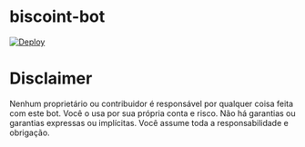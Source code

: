 # biscoint-bot
[![Deploy](https://www.herokucdn.com/deploy/button.svg)](https://heroku.com/deploy?template=https://github.com/itxtoledo/biscoint-bot)

# Disclaimer
Nenhum proprietário ou contribuidor é responsável por qualquer coisa feita com este bot. Você o usa por sua própria conta e risco. Não há garantias ou garantias expressas ou implícitas. Você assume toda a responsabilidade e obrigação.
